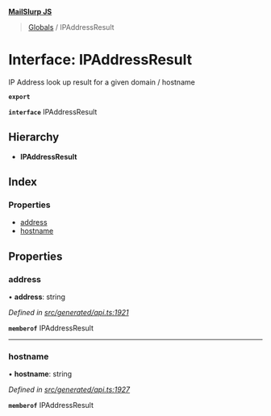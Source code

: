 **[MailSlurp JS](../README.md)**

> [Globals](../README.md) / IPAddressResult

# Interface: IPAddressResult

IP Address look up result for a given domain / hostname

**`export`** 

**`interface`** IPAddressResult

## Hierarchy

* **IPAddressResult**

## Index

### Properties

* [address](ipaddressresult.md#address)
* [hostname](ipaddressresult.md#hostname)

## Properties

### address

•  **address**: string

*Defined in [src/generated/api.ts:1921](https://github.com/mailslurp/mailslurp-client/blob/359c034/src/generated/api.ts#L1921)*

**`memberof`** IPAddressResult

___

### hostname

•  **hostname**: string

*Defined in [src/generated/api.ts:1927](https://github.com/mailslurp/mailslurp-client/blob/359c034/src/generated/api.ts#L1927)*

**`memberof`** IPAddressResult
